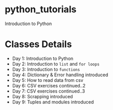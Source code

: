 # python_tutorials
Introduction to Python



Classes Details
===============
* Day 1: Introduction to Python
* Day 2: Introduction to `list` and  `for loops`
* Day 3: Introduction to `functions`
* Day 4: Dictionary & Error handling introduced
* Day 5: How to read data from csv
* Day 6: CSV exercises continued..2
* Day 7: CSV exercises continued..3
* Day 8: Scrapping introduced
* Day 9: Tuples and modules introduced